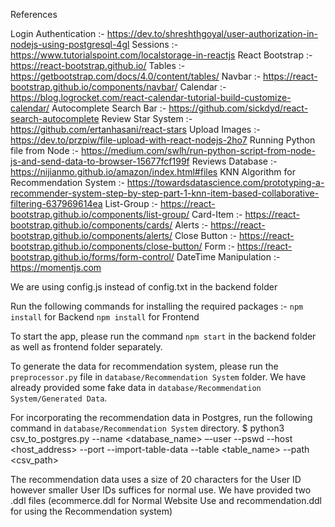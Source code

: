 References

Login Authentication :- https://dev.to/shreshthgoyal/user-authorization-in-nodejs-using-postgresql-4gl
Sessions :- https://www.tutorialspoint.com/localstorage-in-reactjs
React Bootstrap :- https://react-bootstrap.github.io/
Tables :- https://getbootstrap.com/docs/4.0/content/tables/
Navbar :- https://react-bootstrap.github.io/components/navbar/
Calendar :- https://blog.logrocket.com/react-calendar-tutorial-build-customize-calendar/
Autocomplete Search Bar :- https://github.com/sickdyd/react-search-autocomplete
Review Star System :- https://github.com/ertanhasani/react-stars
Upload Images :- https://dev.to/przpiw/file-upload-with-react-nodejs-2ho7
Running Python file from Node :- https://medium.com/swlh/run-python-script-from-node-js-and-send-data-to-browser-15677fcf199f
Reviews Database :- https://nijianmo.github.io/amazon/index.html#files
KNN Algorithm for Recommendation System :- https://towardsdatascience.com/prototyping-a-recommender-system-step-by-step-part-1-knn-item-based-collaborative-filtering-637969614ea
List-Group :- https://react-bootstrap.github.io/components/list-group/
Card-Item :- https://react-bootstrap.github.io/components/cards/
Alerts :- https://react-bootstrap.github.io/components/alerts/
Close Button :- https://react-bootstrap.github.io/components/close-button/
Form :- https://react-bootstrap.github.io/forms/form-control/
DateTime Manipulation :- https://momentjs.com

We are using config.js instead of config.txt in the backend folder

Run the following commands for installing the required packages :- 
`npm install` for Backend
`npm install` for Frontend

To start the app, please run the command `npm start` in the backend folder as well as frontend folder separately.

To generate the data for recommendation system, please run the `preprocessor.py` file in `database/Recommendation System` folder. We have already provided some fake data in `database/Recommendation System/Generated Data`.

For incorporating the recommendation data in Postgres, run the following command in `database/Recommendation System` directory.
$ python3 csv_to_postgres.py --name <database_name> –-user <username> --pswd <password> --host <host_address> --port <port> --import-table-data --table <table_name> --path <csv_path>

The recommendation data uses a size of 20 characters for the User ID however smaller User IDs suffices for normal use. We have provided two .ddl files (ecommerce.ddl for Normal Website Use and recommendation.ddl for using the Recommendation system) 